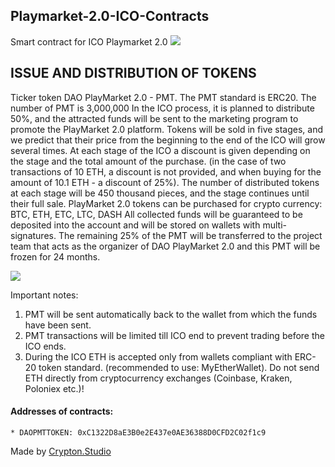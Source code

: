 ## Playmarket-2.0-ICO-Contracts
Smart contract for ICO Playmarket 2.0
![](https://github.com/CryptonStudio/Playmarket-2.0-ICO-Contracts/blob/master/.github/images/1.png)

## ISSUE AND DISTRIBUTION OF TOKENS

Ticker token DAO PlayMarket 2.0 - PMT.
The PMT standard is ERC20.
The number of PMT is 3,000,000
In the ICO process, it is planned to distribute 
50%, and the attracted funds will be sent 
to the marketing program to promote 
the PlayMarket 2.0 platform. Tokens will be 
sold in five stages, and we predict that their 
price from the beginning to the end of the ICO 
will grow several times.
At each stage of the ICO a discount is given 
depending on the stage and the total amount 
of the purchase. (in the case of two transactions 
of 10 ETH, a discount is not provided, and when 
buying for the amount of 10.1 ETH - a discount 
of 25%). The number of distributed tokens at 
each stage will be 450 thousand pieces, and the 
stage continues until their full sale. 
PlayMarket 2.0 tokens can be purchased for 
crypto currency: BTC, ETH, ETC, LTC, DASH 
All collected funds will be guaranteed to be 
deposited into the account and will be stored 
on wallets with multi-signatures.
The remaining 25% of the PMT will be 
transferred to the project team that acts as the 
organizer of DAO PlayMarket 2.0 and this PMT 
will be frozen for 24 months.

![](https://github.com/CryptonStudio/Playmarket-2.0-ICO-Contracts/blob/master/.github/images/2.png)

Important notes:
 1. PMT will be sent automatically back to the wallet from which the funds have been sent.
 2. PMT transactions will be limited till ICO end to prevent trading before the ICO ends.
 3. During the ICO ETH is accepted only from wallets compliant with ERC-20 token standard. (recommended to use: MyEtherWallet). Do not send ETH directly from cryptocurrency exchanges (Coinbase, Kraken, Poloniex etc.)!

#### Addresses of contracts:
```
* DAOPMTTOKEN: 0xC1322D8aE3B0e2E437e0AE36388D0CFD2C02f1c9

```

Made by <a target="_blank" href="https://crypton.studio">Crypton.Studio</a>

